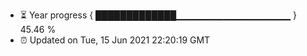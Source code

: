 - ⏳ Year progress { █████████████▁▁▁▁▁▁▁▁▁▁▁▁▁▁▁▁▁ } 45.46 %
- ⏰ Updated on Tue, 15 Jun 2021 22:20:19 GMT

